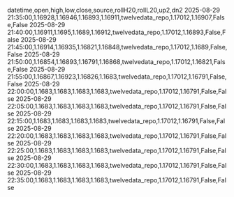 datetime,open,high,low,close,source,rollH20,rollL20,up2,dn2
2025-08-29 21:35:00,1.16928,1.16946,1.16893,1.16911,twelvedata_repo,1.17012,1.16907,False,False
2025-08-29 21:40:00,1.16911,1.1695,1.1689,1.16912,twelvedata_repo,1.17012,1.16893,False,False
2025-08-29 21:45:00,1.16914,1.16935,1.16821,1.16848,twelvedata_repo,1.17012,1.1689,False,False
2025-08-29 21:50:00,1.16854,1.16893,1.16791,1.16868,twelvedata_repo,1.17012,1.16821,False,False
2025-08-29 21:55:00,1.16867,1.16923,1.16826,1.1683,twelvedata_repo,1.17012,1.16791,False,False
2025-08-29 22:00:00,1.1683,1.1683,1.1683,1.1683,twelvedata_repo,1.17012,1.16791,False,False
2025-08-29 22:05:00,1.1683,1.1683,1.1683,1.1683,twelvedata_repo,1.17012,1.16791,False,False
2025-08-29 22:15:00,1.1683,1.1683,1.1683,1.1683,twelvedata_repo,1.17012,1.16791,False,False
2025-08-29 22:20:00,1.1683,1.1683,1.1683,1.1683,twelvedata_repo,1.17012,1.16791,False,False
2025-08-29 22:25:00,1.1683,1.1683,1.1683,1.1683,twelvedata_repo,1.17012,1.16791,False,False
2025-08-29 22:30:00,1.1683,1.1683,1.1683,1.1683,twelvedata_repo,1.17012,1.16791,False,False
2025-08-29 22:35:00,1.1683,1.1683,1.1683,1.1683,twelvedata_repo,1.17012,1.16791,False,False
